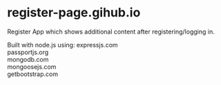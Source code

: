 # register-page.gihub.io

Register App which shows additional content after registering/logging in.

Built with node.js using: 
expressjs.com                          
passportjs.org                          
mongodb.com                          
mongoosejs.com                          
getbootstrap.com
